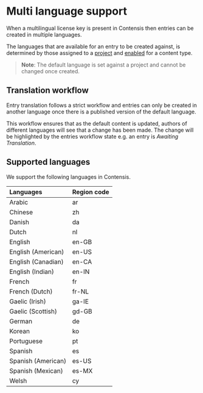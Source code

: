 # Multi language support
When a multilingual license key is present in Contensis then entries can be created in multiple languages.

The languages that are available for an entry to be created against, is determined by those assigned to a [project](/projects/update-a-project.md) and [enabled](/content-types/enable-disable-languages.md) for a content type.

> **Note**: The default language is set against a project and cannot be changed once created.

## Translation workflow
Entry translation follows a strict workflow and entries can only be created in another language once there is a published version of the default language. 

This workflow ensures that as the default content is updated, authors of different languages will see that a change has been made. The change will be highlighted by the entries workflow state e.g. an entry is *Awaiting Translation*.

## Supported languages
We support the following languages in Contensis.

| Languages | Region code  |
|:--|:--|
| Arabic | ar |
| Chinese | zh |
| Danish | da |
| Dutch | nl |
| English | en-GB  |
| English (American) | en-US |
| English (Canadian) | en-CA |
| English (Indian) | en-IN |
| French | fr |
| French (Dutch) | fr-NL|
| Gaelic (Irish) | ga-IE |
| Gaelic (Scottish) | gd-GB |
| German | de |
| Korean | ko |
| Portuguese | pt |
| Spanish | es |
| Spanish (American) | es-US |
| Spanish (Mexican) | es-MX |
| Welsh | cy |
